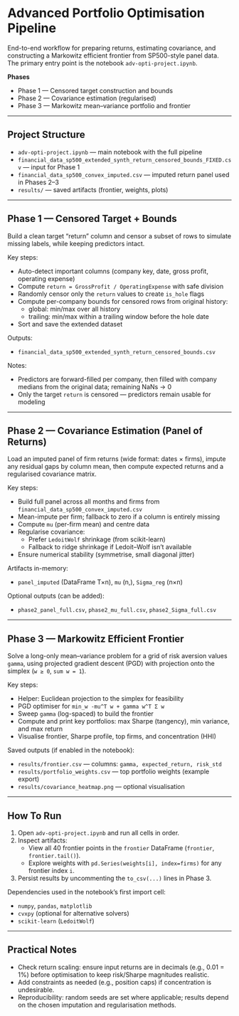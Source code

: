 # Advanced Portfolio Optimisation Pipeline

End-to-end workflow for preparing returns, estimating covariance, and constructing a Markowitz efficient frontier from SP500-style panel data. The primary entry point is the notebook `adv-opti-project.ipynb`.

**Phases**
- Phase 1 — Censored target construction and bounds
- Phase 2 — Covariance estimation (regularised)
- Phase 3 — Markowitz mean–variance portfolio and frontier

---

## Project Structure
- `adv-opti-project.ipynb` — main notebook with the full pipeline
- `financial_data_sp500_extended_synth_return_censored_bounds_FIXED.csv` — input for Phase 1
- `financial_data_sp500_convex_imputed.csv` — imputed return panel used in Phases 2–3
- `results/` — saved artifacts (frontier, weights, plots)

---

## Phase 1 — Censored Target + Bounds
Build a clean target “return” column and censor a subset of rows to simulate missing labels, while keeping predictors intact.

Key steps:
- Auto-detect important columns (company key, date, gross profit, operating expense)
- Compute `return = GrossProfit / OperatingExpense` with safe division
- Randomly censor only the `return` values to create `is_hole` flags
- Compute per-company bounds for censored rows from original history:
  - global: min/max over all history
  - trailing: min/max within a trailing window before the hole date
- Sort and save the extended dataset

Outputs:
- `financial_data_sp500_extended_synth_return_censored_bounds.csv`

Notes:
- Predictors are forward-filled per company, then filled with company medians from the original data; remaining NaNs → 0
- Only the target `return` is censored — predictors remain usable for modeling

---

## Phase 2 — Covariance Estimation (Panel of Returns)
Load an imputed panel of firm returns (wide format: dates × firms), impute any residual gaps by column mean, then compute expected returns and a regularised covariance matrix.

Key steps:
- Build full panel across all months and firms from `financial_data_sp500_convex_imputed.csv`
- Mean-impute per firm; fallback to zero if a column is entirely missing
- Compute `mu` (per-firm mean) and centre data
- Regularise covariance:
  - Prefer `LedoitWolf` shrinkage (from scikit-learn)
  - Fallback to ridge shrinkage if Ledoit–Wolf isn’t available
- Ensure numerical stability (symmetrise, small diagonal jitter)

Artifacts in-memory:
- `panel_imputed` (DataFrame T×n), `mu` (n,), `Sigma_reg` (n×n)

Optional outputs (can be added):
- `phase2_panel_full.csv`, `phase2_mu_full.csv`, `phase2_Sigma_full.csv`

---

## Phase 3 — Markowitz Efficient Frontier
Solve a long-only mean–variance problem for a grid of risk aversion values `gamma`, using projected gradient descent (PGD) with projection onto the simplex (`w ≥ 0`, `sum w = 1`).

Key steps:
- Helper: Euclidean projection to the simplex for feasibility
- PGD optimiser for `min_w -mu^T w + gamma w^T Σ w`
- Sweep `gamma` (log-spaced) to build the frontier
- Compute and print key portfolios: max Sharpe (tangency), min variance, and max return
- Visualise frontier, Sharpe profile, top firms, and concentration (HHI)

Saved outputs (if enabled in the notebook):
- `results/frontier.csv` — columns: `gamma, expected_return, risk_std`
- `results/portfolio_weights.csv` — top portfolio weights (example export)
- `results/covariance_heatmap.png` — optional visualisation

---

## How To Run
1) Open `adv-opti-project.ipynb` and run all cells in order.
2) Inspect artifacts:
   - View all 40 frontier points in the `frontier` DataFrame (`frontier`, `frontier.tail()`).
   - Explore weights with `pd.Series(weights[i], index=firms)` for any frontier index `i`.
3) Persist results by uncommenting the `to_csv(...)` lines in Phase 3.

Dependencies used in the notebook’s first import cell:
- `numpy`, `pandas`, `matplotlib`
- `cvxpy` (optional for alternative solvers)
- `scikit-learn` (`LedoitWolf`)

---

## Practical Notes
- Check return scaling: ensure input returns are in decimals (e.g., 0.01 = 1%) before optimisation to keep risk/Sharpe magnitudes realistic.
- Add constraints as needed (e.g., position caps) if concentration is undesirable.
- Reproducibility: random seeds are set where applicable; results depend on the chosen imputation and regularisation methods.

